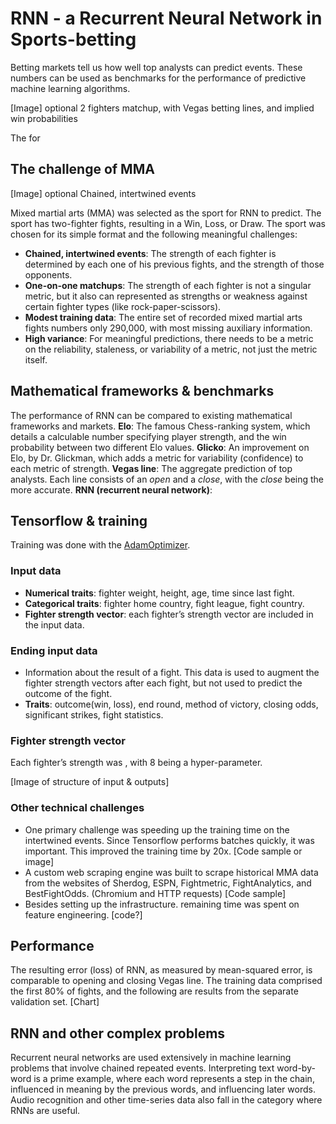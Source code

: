 # RNN - a Recurrent Neural Network in Sports-betting
Betting markets tell us how well top analysts can predict events. These numbers can be used as benchmarks for the performance of predictive machine learning algorithms. 

[Image] optional
2 fighters matchup, with Vegas betting lines, and implied win probabilities

The for

## The challenge of MMA
[Image] optional
Chained, intertwined events

Mixed martial arts (MMA) was selected as the sport for RNN to predict. The sport has two-fighter fights, resulting in a Win, Loss, or Draw. The sport was chosen for its simple format and the following meaningful challenges:
* **Chained, intertwined events**: The strength of each fighter is determined by each one of his previous fights, and the strength of those opponents. 
* **One-on-one matchups**: The strength of each fighter is not a singular metric, but it also can represented as strengths or weakness against certain fighter types (like rock-paper-scissors). 
* **Modest training data**: The entire set of recorded mixed martial arts fights numbers only 290,000, with most missing auxiliary information. 
* **High variance**: For meaningful predictions, there needs to be a metric on the reliability, staleness, or variability of a metric, not just the metric itself. 

## Mathematical frameworks & benchmarks
The performance of RNN can be compared to existing mathematical frameworks and markets. 
**Elo**: The famous Chess-ranking system, which details a calculable number specifying player strength, and the win probability between two different Elo values. 
**Glicko**: An improvement on Elo, by Dr. Glickman, which adds a metric for variability (confidence) to each metric of strength. 
**Vegas line**: The aggregate prediction of top analysts. Each line consists of an _open_ and a _close_, with the _close_ being the more accurate. 
**RNN (recurrent neural network)**: 

## Tensorflow & training
Training was done with the [AdamOptimizer](https://www.tensorflow.org/api_docs/python/tf/train/AdamOptimizer). 
### Input data
* **Numerical traits**: fighter weight, height, age, time since last fight.
* **Categorical traits**: fighter home country, fight league, fight country.
* **Fighter strength vector**: each fighter’s strength vector are included in the input data.
### Ending input data
* Information about the result of a fight. This data is used to augment the fighter strength vectors after each fight, but not used to predict the outcome of the fight.
* **Traits**: outcome(win, loss), end round, method of victory, closing odds, significant strikes, fight statistics.
### Fighter strength vector
Each fighter’s strength was , with 8 being a hyper-parameter. 

[Image of structure of input & outputs]

### Other technical challenges
* One primary challenge was speeding up the training time on the intertwined events. Since Tensorflow performs batches quickly, it was important. This improved the training time by 20x. 
[Code sample or image]
* A custom web scraping engine was built to scrape historical MMA data from the websites of Sherdog, ESPN, Fightmetric, FightAnalytics, and BestFightOdds. (Chromium and HTTP requests)
[Code sample]
* Besides setting up the infrastructure. remaining time was spent on feature engineering.
[code?]



## Performance
The resulting error (loss) of RNN, as measured by mean-squared error, is comparable to opening and closing Vegas line. The training data comprised the first 80% of fights, and the following are results from the separate validation set. 
[Chart]


## RNN and other complex problems
Recurrent neural networks are used extensively in machine learning problems that involve chained repeated events. Interpreting text word-by-word is a prime example, where each word represents a step in the chain, influenced in meaning by the previous words, and influencing later words. Audio recognition and other time-series data also fall in the category where RNNs are useful. 




